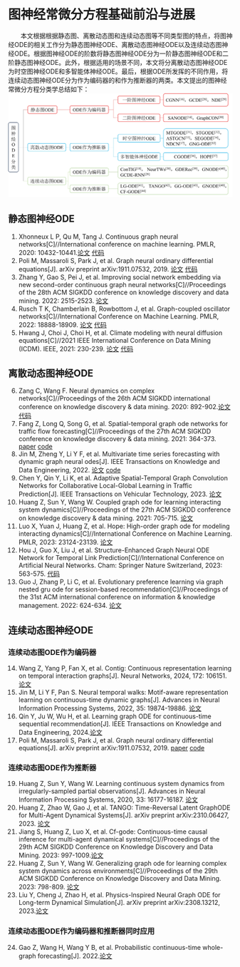 # 图神经常微分方程基础前沿与进展
&emsp;&emsp;本文根据根据静态图、离散动态图和连续动态图等不同类型图的特点，将图神经ODE的相关工作分为静态图神经ODE、离散动态图神经ODE以及连续动态图神经ODE。根据图神经ODE的阶数将静态图神经ODE分为一阶静态图神经ODE和二阶静态图神经ODE。此外，根据适用的场景不同，本文将分离散动态图神经ODE为时空图神经ODE和多智能体神经ODE。最后，根据ODE所发挥的不同作用，将连续动态图神经ODE分为作为编码器的和作为推断器的两类。本文提出的图神经常微分方程分类学总结如下：
![image](图神经常微分方程分类学.jpg)
## 静态图神经ODE 
1. Xhonneux L P, Qu M, Tang J. Continuous graph neural networks[C]//International conference on machine learning. PMLR, 2020: 10432-10441.[论文](https://proceedings.mlr.press/v119/xhonneux20a/xhonneux20a.pdf) [代码](https://github.com/DeepGraphLearning/ContinuousGNN)
2. Poli M, Massaroli S, Park J, et al. Graph neural ordinary differential equations[J]. arXiv preprint arXiv:1911.07532, 2019. [论文](https://arxiv.org/pdf/1911.07532.pdf) [代码](https://github.com/Zymrael/gde)
3. Zhang Y, Gao S, Pei J, et al. Improving social network embedding via new second-order continuous graph neural networks[C]//Proceedings of the 28th ACM SIGKDD conference on knowledge discovery and data mining. 2022: 2515-2523. [论文](https://dl.acm.org/doi/pdf/10.1145/3534678.3539415)
4. Rusch T K, Chamberlain B, Rowbottom J, et al. Graph-coupled oscillator networks[C]//International Conference on Machine Learning. PMLR, 2022: 18888-18909. [论文](https://proceedings.mlr.press/v162/rusch22a/rusch22a.pdf) [代码](https://github.com/tk-rusch/GraphCON)
5. Hwang J, Choi J, Choi H, et al. Climate modeling with neural diffusion equations[C]//2021 IEEE International Conference on Data Mining (ICDM). IEEE, 2021: 230-239. [论文](https://arxiv.org/pdf/2111.06011&ved=2ahUKEwjxwP-F1O_9AhUBlIsKHT8iDBAQFnoECA0QAQ&usg=AOvVaw0lnPCxGStME21aopsiIlVx) [代码](https://github.com/jeehyunhwang/neural-diffusion-equation)
## 离散动态图神经ODE
6. Zang C, Wang F. Neural dynamics on complex networks[C]//Proceedings of the 26th ACM SIGKDD international conference on knowledge discovery & data mining. 2020: 892-902.[论文](https://dl.acm.org/doi/pdf/10.1145/3394486.3403132) [代码](https://github.com/calvin-zcx/ndcn)
7. Fang Z, Long Q, Song G, et al. Spatial-temporal graph ode networks for traffic flow forecasting[C]//Proceedings of the 27th ACM SIGKDD conference on knowledge discovery & data mining. 2021: 364-373. [paper](https://arxiv.org/pdf/2106.12931.pdf) [code](https://github.com/square-coder/STGODE)
8. Jin M, Zheng Y, Li Y F, et al. Multivariate time series forecasting with dynamic graph neural odes[J]. IEEE Transactions on Knowledge and Data Engineering, 2022. [论文](https://arxiv.org/pdf/2202.08408.pdf) [code](https://github.com/GRAND-Lab/MTGODE)
9. Chen Y, Qin Y, Li K, et al. Adaptive Spatial-Temporal Graph Convolution Networks for Collaborative Local-Global Learning in Traffic Prediction[J]. IEEE Transactions on Vehicular Technology, 2023. [论文](http://www.cs.newpaltz.edu/~lik/publications/Yibi-Chen-IEEE-TVT-2023)
10. Huang Z, Sun Y, Wang W. Coupled graph ode for learning interacting system dynamics[C]//Proceedings of the 27th ACM SIGKDD conference on knowledge discovery & data mining. 2021: 705-715. [论文](https://dl.acm.org/doi/pdf/10.1145/3447548.3467385)
11. Luo X, Yuan J, Huang Z, et al. Hope: High-order graph ode for modeling interacting dynamics[C]//International Conference on Machine Learning. PMLR, 2023: 23124-23139. [论文](https://proceedings.mlr.press/v202/luo23f/luo23f.pdf)
12. Hou J, Guo X, Liu J, et al. Structure-Enhanced Graph Neural ODE Network for Temporal Link Prediction[C]//International Conference on Artificial Neural Networks. Cham: Springer Nature Switzerland, 2023: 563-575. [代码](https://github.com/Houl1/SEGODE)
13. Guo J, Zhang P, Li C, et al. Evolutionary preference learning via graph nested gru ode for session-based recommendation[C]//Proceedings of the 31st ACM international conference on information & knowledge management. 2022: 624-634. [论文](https://arxiv.org/pdf/2206.12779.pdf)
## 连续动态图神经ODE
### 连续动态图ODE作为编码器
14. Wang Z, Yang P, Fan X, et al. Contig: Continuous representation learning on temporal interaction graphs[J]. Neural Networks, 2024, 172: 106151. [论文](https://arxiv.org/pdf/2110.06088.pdf)
15. Jin M, Li Y F, Pan S. Neural temporal walks: Motif-aware representation learning on continuous-time dynamic graphs[J]. Advances in Neural Information Processing Systems, 2022, 35: 19874-19886. [论文](https://proceedings.neurips.cc/paper_files/paper/2022/file/7dadc855cef7494d5d956a8d28add871-Paper-Conference.pdf)
16. Qin Y, Ju W, Wu H, et al. Learning graph ODE for continuous-time sequential recommendation[J]. IEEE Transactions on Knowledge and Data Engineering, 2024.[论文](https://arxiv.org/html/2304.07042v2)
17. Poli M, Massaroli S, Park J, et al. Graph neural ordinary differential equations[J]. arXiv preprint arXiv:1911.07532, 2019. [paper](https://arxiv.org/pdf/1911.07532.pdf) [code](https://github.com/Zymrael/gde)

### 连续动态图ODE作为推断器
19. Huang Z, Sun Y, Wang W. Learning continuous system dynamics from irregularly-sampled partial observations[J]. Advances in Neural Information Processing Systems, 2020, 33: 16177-16187. [论文](https://proceedings.neurips.cc/paper/2020/file/ba4849411c8bbdd386150e5e32204198-Paper.pdf)
20. Huang Z, Zhao W, Gao J, et al. TANGO: Time-Reversal Latent GraphODE for Multi-Agent Dynamical Systems[J]. arXiv preprint arXiv:2310.06427, 2023. [论文](https://arxiv.org/pdf/2310.06427.pdf)
21. Jiang S, Huang Z, Luo X, et al. Cf-gode: Continuous-time causal inference for multi-agent dynamical systems[C]//Proceedings of the 29th ACM SIGKDD Conference on Knowledge Discovery and Data Mining. 2023: 997-1009.[论文](https://dl.acm.org/doi/pdf/10.1145/3580305.3599272)
22. Huang Z, Sun Y, Wang W. Generalizing graph ode for learning complex system dynamics across environments[C]//Proceedings of the 29th ACM SIGKDD Conference on Knowledge Discovery and Data Mining. 2023: 798-809. [论文](https://dl.acm.org/doi/pdf/10.1145/3580305.3599362)
23. Liu Y, Cheng J, Zhao H, et al. Physics-Inspired Neural Graph ODE for Long-term Dynamical Simulation[J]. arXiv preprint arXiv:2308.13212, 2023.[论文](https://arxiv.org/pdf/2308.13212.pdf)
### 连续动态图ODE作为编码器和推断器同时应用
24. Gao Z, Wang H, Wang Y B, et al. Probabilistic continuous-time whole-graph forecasting[J]. 2022.[论文](https://kdd-milets.github.io/milets2022/papers/MILETS_2022_paper_7178.pdf)   
